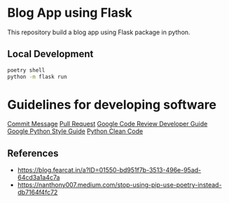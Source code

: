 # Blog App using Flask
This repository build a blog app using Flask package in python.

## Local Development
```bash
poetry shell
python -m flask run
```

# Guidelines for developing software
[Commit Message](docs/guidelines/commit_message_guidelines.md)
[Pull Request](docs/guidelines/pull_request_guidelines.md)
[Google Code Review Developer Guide](https://google.github.io/eng-practices/review/)
[Google Python Style Guide](https://google.github.io/styleguide/pyguide.html)
[Python Clean Code](https://github.com/zedr/clean-code-python)

## References
* https://blog.fearcat.in/a?ID=01550-bd951f7b-3513-496e-95ad-64cd3a1a4c7a
* https://nanthony007.medium.com/stop-using-pip-use-poetry-instead-db7164f4fc72

